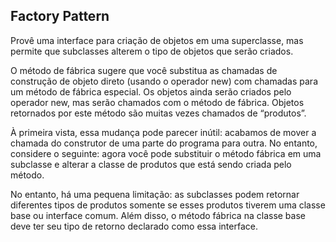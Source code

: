 <h2>Factory Pattern</h2>

<p>Provê uma interface para criação de objetos em uma superclasse, mas permite que subclasses alterem o tipo de objetos que serão criados.</p>

<p>O método de fábrica sugere que você substitua as chamadas de construção de objeto direto (usando o operador new) com chamadas para um método de fábrica especial. Os objetos ainda serão criados pelo operador new, mas serão chamados com o método de fábrica. Objetos retornados por este método são muitas vezes chamados de “produtos”.</p>

<p>À primeira vista, essa mudança pode parecer inútil: acabamos de mover a chamada do construtor de uma parte do programa para outra. No entanto, considere o seguinte: agora você pode substituir o método fábrica em uma subclasse e alterar a classe de produtos que está sendo criada pelo método.</p>

<p>No entanto, há uma pequena limitação: as subclasses podem retornar diferentes tipos de produtos somente se esses produtos tiverem uma classe base ou interface comum. Além disso, o método fábrica na classe base deve ter seu tipo de retorno declarado como essa interface.</p>

